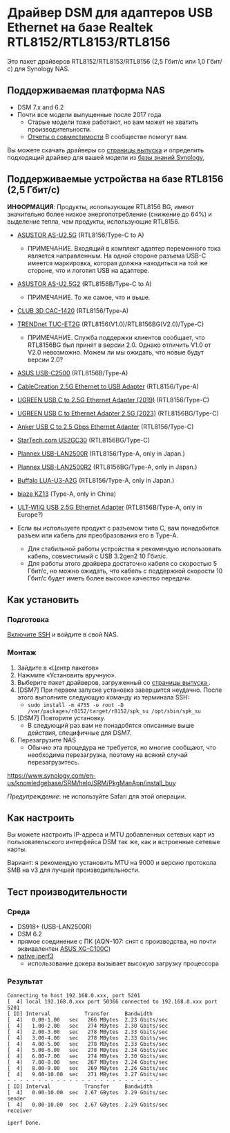# Драйвер DSM для адаптеров USB Ethernet на базе Realtek RTL8152/RTL8153/RTL8156

Это пакет драйверов RTL8152/RTL8153/RTL8156 (2,5 Гбит/с или 1,0 Гбит/с) для Synology NAS.


## Поддерживаемая платформа NAS

* DSM 7.x and 6.2
* Почти все модели выпущенные после 2017 года
  * Старые модели тоже работают, но вам может не хватить производительности.
  * [Отчеты о совместимости](https://github.com/bb-qq/r8152/wiki/Compatibility) В сообществе помогут вам.

Вы можете скачать драйверы со [страницы выпуска](https://github.com/bb-qq/r8152/releases) и определить подходящий драйвер для вашей модели из [базы знаний Synology](https://www.synology.com/en-global/knowledgebase/DSM/tutorial/Compatibility_Peripherals/What_kind_of_CPU_does_my_NAS_have), 

## Поддерживаемые устройства на базе RTL8156 (2,5 Гбит/с)

**ИНФОРМАЦИЯ**: Продукты, использующие RTL8156 BG, имеют значительно более низкое энергопотребление (снижение до 64%) и выделение тепла, чем продукты, использующие RTL8156.

* [ASUSTOR AS-U2.5G](https://amzn.to/2ZRx1pi) (RTL8156/Type-C to A)
  * ПРИМЕЧАНИЕ. Входящий в комплект адаптер переменного тока является направленным. На одной стороне разъема USB-C имеется маркировка, которая должна находиться на той же стороне, что и логотип USB на адаптере.
* [ASUSTOR AS-U2.5G2](https://amzn.to/3u5wUH4) (RTL8156B/Type-C to A)
  * ПРИМЕЧАНИЕ. То же самое, что и выше.
* [CLUB 3D CAC-1420](https://amzn.to/2ZPmzKD) (RTL8156/Type-A)
* [TRENDnet TUC-ET2G](https://amzn.to/2PLmR5v) (RTL8156(V1.0)/RTL8156BG(V2.0)/Type-C)
  * ПРИМЕЧАНИЕ. Служба поддержки клиентов сообщает, что RTL8156BG был принят в версии 2.0. Однако отличить V1.0 от V2.0 невозможно. Можем ли мы ожидать, что новые будут версии 2.0?
* [ASUS USB-C2500](https://amzn.to/45TS6Nv) (RTL8156B/Type-A)
* [CableCreation 2.5G Ethernet to USB Adapter](https://amzn.to/39yfZyj) (RTL8156/Type-A)
* [UGREEN USB C to 2.5G Ethernet Adapter (2019)](https://amzn.to/3fzXmfE) (RTL8156/Type-C)
* [UGREEN USB C to Ethernet Adapter 2.5G (2023)](https://amzn.to/3QHSElc) (RTL8156BG/Type-C)
* [Anker USB C to 2.5 Gbps Ethernet Adapter](https://amzn.to/3QK7qrZ) (RTL8156/Type-C)
* [StarTech.com US2GC30](https://amzn.to/46XTsYX) (RTL8156BG/Type-C)
* [Plannex USB-LAN2500R](https://amzn.to/2ZISyAb) (RTL8156/Type-A, only in Japan.)
* [Plannex USB-LAN2500R2](https://amzn.to/47c14GU) (RTL8156BG/Type-A, only in Japan.)
* [Buffalo LUA-U3-A2G](https://amzn.to/36kGQf9) (RTL8156/Type-A, only in Japan.)
* [biaze KZ13](https://alexnld.com/product/biaze-kz13-usb-external-2-5g-network-adapter-usb-to-rj45-converter-rj45-network-port-hub-usb-gigabit-wired-network-card-for-macbook-surface-lenovo-asus-computers/) (Type-A, only in China)
* [ULT-WIIQ USB 2.5G Ethernet Adapter](https://amzn.to/3HfEW3G) (RTL8156B/Type-A, only in Europe?)


* Если вы используете продукт с разъемом типа C, вам понадобится разъем или кабель для преобразования его в  Type-A.
  * Для стабильной работы устройства я рекомендую использовать кабель, совместимый с USB 3.2gen2 10 Гбит/с.
  * Для работы этого драйвера достаточно кабеля со скоростью 5 Гбит/с, но можно ожидать, что кабель с поддержкой скорости 10 Гбит/с будет иметь более высокое качество передачи.

## Как установить

### Подготовка

[Включите SSH](https://www.synology.com/en-us/knowledgebase/DSM/tutorial/General_Setup/How_to_login_to_DSM_with_root_permission_via_SSH_Telnet) и войдите в свой NAS.

### Монтаж

1. Зайдите в «Центр пакетов»
2. Нажмите «Установить вручную».
3. Выберите пакет драйверов, загруженный со [страницы выпуска ](https://github.com/bb-qq/r8152/releases).
4. [DSM7] При первом запуске установка завершится неудачно. После этого выполните следующую команду из терминала SSH:
   * `sudo install -m 4755 -o root -D /var/packages/r8152/target/r8152/spk_su /opt/sbin/spk_su`
5. [DSM7] Повторите установку.
   * В следующий раз вам не понадобятся описанные выше действия, специфичные для DSM7.
6. Перезагрузите NAS
   * Обычно эта процедура не требуется, но многие сообщают, что необходима перезагрузка, поэтому на всякий случай перезагрузитесь.

https://www.synology.com/en-us/knowledgebase/SRM/help/SRM/PkgManApp/install_buy

*Предупреждение*: не используйте Safari для этой операции.

## Как настроить

Вы можете настроить IP-адреса и MTU добавленных сетевых карт из пользовательского интерфейса DSM так же, как и встроенные сетевые карты.

Вариант: я рекомендую установить MTU на 9000 и версию протокола SMB на v3 для лучшей производительности.

## Тест производительности

### Среда
* DS918+ (USB-LAN2500R)
* DSM 6.2
* прямое соединение с ПК (AQN-107: снят с производства, но почти эквивалентен [ASUS XG-C100C](https://amzn.to/3fPJUX3))
* [native iperf3](http://www.jadahl.com/iperf-arp-scan/DSM_6.2/)
    * использование докера вызывает высокую загрузку процессора

### Результат
````
Connecting to host 192.168.0.xxx, port 5201
[  4] local 192.168.0.xxx port 50366 connected to 192.168.0.xxx port 5201
[ ID] Interval           Transfer     Bandwidth
[  4]   0.00-1.00   sec   266 MBytes  2.23 Gbits/sec
[  4]   1.00-2.00   sec   274 MBytes  2.30 Gbits/sec
[  4]   2.00-3.00   sec   278 MBytes  2.33 Gbits/sec
[  4]   3.00-4.00   sec   278 MBytes  2.33 Gbits/sec
[  4]   4.00-5.00   sec   278 MBytes  2.33 Gbits/sec
[  4]   5.00-6.00   sec   278 MBytes  2.34 Gbits/sec
[  4]   6.00-7.00   sec   274 MBytes  2.30 Gbits/sec
[  4]   7.00-8.00   sec   267 MBytes  2.24 Gbits/sec
[  4]   8.00-9.00   sec   269 MBytes  2.26 Gbits/sec
[  4]   9.00-10.00  sec   271 MBytes  2.27 Gbits/sec
- - - - - - - - - - - - - - - - - - - - - - - - -
[ ID] Interval           Transfer     Bandwidth
[  4]   0.00-10.00  sec  2.67 GBytes  2.29 Gbits/sec                  sender
[  4]   0.00-10.00  sec  2.67 GBytes  2.29 Gbits/sec                  receiver

iperf Done.
````
